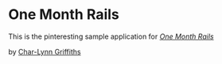 # One Month Rails

This is the pinteresting sample application for
[*One Month Rails*](http://onemonthrails.com)

by [Char-Lynn Griffiths](http://www.linkedin/in/charlynn)

